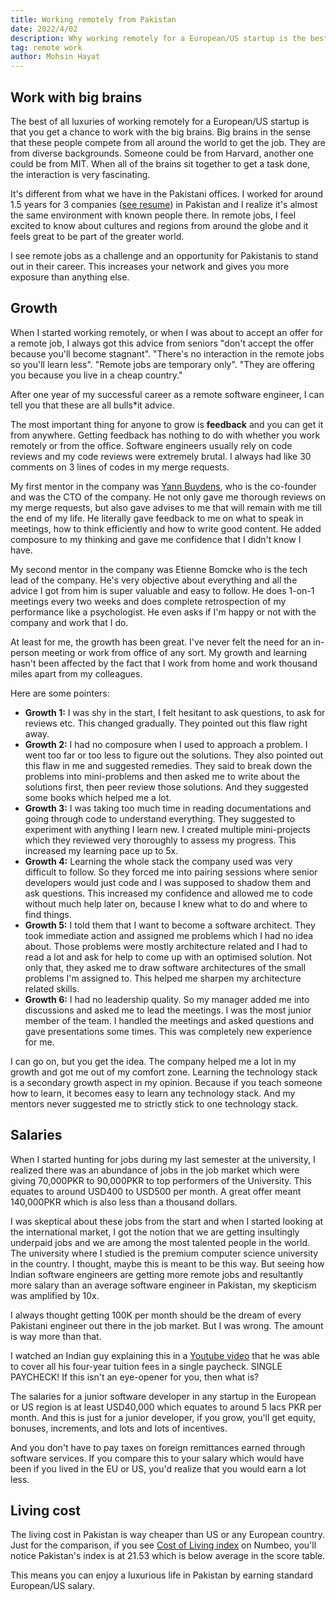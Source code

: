```yaml
---
title: Working remotely from Pakistan
date: 2022/4/02
description: Why working remotely for a European/US startup is the best ever thing for a Pakistani.
tag: remote work
author: Mohsin Hayat
---
```


## Work with big brains

The best of all luxuries of working remotely for a European/US startup is that you get a chance to work with the big brains. Big brains in the sense that these people compete from all around the world to get the job. They are from diverse backgrounds. Someone could be from Harvard, another one could be from MIT. When all of the brains sit together to get a task done, the interaction is very fascinating.

It's different from what we have in the Pakistani offices. I worked for around 1.5 years for 3 companies ([see resume](/resume)) in Pakistan and I realize it's almost the same environment with known people there. In remote jobs, I feel excited to know about cultures and regions from around the globe and it feels great to be part of the greater world.

I see remote jobs as a challenge and an opportunity for Pakistanis to stand out in their career. This increases your network and gives you more exposure than anything else.

## Growth

When I started working remotely, or when I was about to accept an offer for a remote job, I always got this advice from seniors "don't accept the offer because you'll become stagnant". "There's no interaction in the remote jobs so you'll learn less". "Remote jobs are temporary only". "They are offering you because you live in a cheap country."

After one year of my successful career as a remote software engineer, I can tell you that these are all bulls*it advice. 

The most important thing for anyone to grow is **feedback** and you can get it from anywhere. Getting feedback has nothing to do with whether you work remotely or from the office. Software engineers usually rely on code reviews and my code reviews were extremely brutal. I always had like 30 comments on 3 lines of codes in my merge requests. 

My first mentor in the company was [Yann Buydens](https://yannbuy.com/), who is the co-founder and was the CTO of the company. He not only gave me thorough reviews on my merge requests, but also gave advises to me that will remain with me till the end of my life. He literally gave feedback to me on what to speak in meetings, how to think efficiently and how to write good content. He added composure to my thinking and gave me confidence that I didn't know I have.

My second mentor in the company was Etienne Bomcke who is the tech lead of the company. He's very objective about everything and all the advice I got from him is super valuable and easy to follow. He does 1-on-1 meetings every two weeks and does complete retrospection of my performance like a psychologist. He even asks if I'm happy or not with the company and work that I do.

At least for me, the growth has been great. I've never felt the need for an in-person meeting or work from office of any sort. My growth and learning hasn't been affected by the fact that I work from home and work thousand miles apart from my colleagues.

Here are some pointers:

- **Growth 1:** I was shy in the start, I felt hesitant to ask questions, to ask for reviews etc. This changed gradually. They pointed out this flaw right away.   
- **Growth 2:** I had no composure when I used to approach a problem. I went too far or too less to figure out the solutions. They also pointed out this flaw in me and suggested remedies. They said to break down the problems into mini-problems and then asked me to write about the solutions first, then peer review those solutions. And they suggested some books which helped me a lot.   
- **Growth 3:** I was taking too much time in reading documentations and going through code to understand everything. They suggested to experiment with anything I learn new. I created multiple mini-projects which they reviewed very thoroughly to assess my progress. This increased my learning pace up to 5x.   
- **Growth 4:** Learning the whole stack the company used was very difficult to follow. So they forced me into pairing sessions where senior developers would just code and I was supposed to shadow them and ask questions. This increased my confidence and allowed me to code without much help later on, because I knew what to do and where to find things.   
- **Growth 5:** I told them that I want to become a software architect. They took immediate action and assigned me problems which I had no idea about. Those problems were mostly architecture related and I had to read a lot and ask for help to come up with an optimised solution. Not only that, they asked me to draw software architectures of the small problems I'm assigned to. This helped me sharpen my architecture related skills.   
- **Growth 6:** I had no leadership quality. So my manager added me into discussions and asked me to lead the meetings. I was the most junior member of the team. I handled the meetings and asked questions and gave presentations some times. This was completely new experience for me.   


I can go on, but you get the idea. The company helped me a lot in my growth and got me out of my comfort zone. Learning the technology stack is a secondary growth aspect in my opinion. Because if you teach someone how to learn, it becomes easy to learn any technology stack. And my mentors never suggested me to strictly stick to one technology stack.   

## Salaries

When I started hunting for jobs during my last semester at the university, I realized there was an abundance of jobs in the job market which were giving 70,000PKR to 90,000PKR to top performers of the University. This equates to around USD400 to USD500 per month. A great offer meant 140,000PKR which is also less than a thousand dollars. 

I was skeptical about these jobs from the start and when I started looking at the international market, I got the notion that we are getting insultingly underpaid jobs and we are among the most talented people in the world. The university where I studied is the premium computer science university in the country. I thought, maybe this is meant to be this way. But seeing how Indian software engineers are getting more remote jobs and resultantly more salary than an average software engineer in Pakistan, my skepticism was amplified by 10x.

I always thought getting 100K per month should be the dream of every Pakistani engineer out there in the job market. But I was wrong. The amount is way more than that.

I watched an Indian guy explaining this in a [Youtube video](https://www.youtube.com/watch?v=HbZK-tNHXW4) that he was able to cover all his four-year tuition fees in a single paycheck. SINGLE PAYCHECK! If this isn't an eye-opener for you, then what is? 

The salaries for a junior software developer in any startup in the European or US region is at least USD40,000 which equates to around 5 lacs PKR per month. And this is just for a junior developer, if you grow, you'll get equity, bonuses, increments, and lots and lots of incentives.

And you don't have to pay taxes on foreign remittances earned through software services. If you compare this to your salary which would have been if you lived in the EU or US, you'd realize that you would earn a lot less.

## Living cost

The living cost in Pakistan is way cheaper than US or any European country. Just for the comparison, if you see [Cost of Living index](https://www.numbeo.com/cost-of-living/rankings.jsp) on Numbeo, you'll notice Pakistan's index is at 21.53 which is below average in the score table.

This means you can enjoy a luxurious life in Pakistan by earning standard European/US salary.